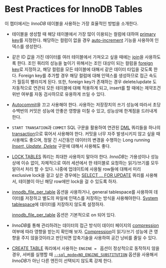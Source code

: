 # Best Practices for InnoDB Tables

이 챕터에서는 *InnoDB* 테이블을 사용하는 가장 효율적인 방법을 소개한다.



- 테이블을 생성할 때 해당 테이블에서 가장 많이 이용되는 컬럼에 대하여 [primary key]를 지정한다. 해당하는 컬럼이 없을 경우 [auto-increment] 기능을 사용하여 인덱스를 생성한다. 

- 같은 ID 값을 가진 데이터를 여러 테이블에서 가져오고 싶을 때에는 [join]을 사용하도록 한다. 조인 쿼리의 성능을 높이기 위해서는 조인 대상이 되는 컬럼을 [foreign key]로 지정하고, 해당 컬럼을 모든 테이블에 대해서 같은 데이터 타입을 갖도록 한다. Foreign key를 추가할 경우 해당 컬럼에 대해 인덱스를 생성하므로 접근 속도가 월등히 빨라지게 된다. 또한, foreign key가 존재하는 경우 delete/update 도 자동적으로 연관되 모든 테이블에 대해 적용하게 되고, insert를 할 때에는 제약조건 위반 여부를 자동 검사하므로 유용하게 쓰일 수 있다.

- [Autocommit]을 끄고 사용해야 한다. 사용하는 저장장치의 쓰기 성능에 따라서 초당 수백번의 커밋은 성능에 안좋은 영향을 미칠 수 있고, 성능상에 한계점을 드러내게 한다.

- `START TRANSATION`과 `COMMIT` SQL 구문을 활용하여 연관된 [DML] 쿼리들을 하나의 [transaction]으로 묶어서 사용해야 한다. 커밋을 너무 자주 발생시키지 않고 싶을 때 사용해도 좋으며, 정말 긴 시간동안 데이터의 변경을 수행하는 Long running [*Insert*, *Update*, *Delete*][DML query] 구문에 대해서 사용해도 좋다.

- [LOCK TABLES] 쿼리는 최대한 사용하지 말아야 한다. *InnoDB*는 가용성이나 성능상에 이슈 없이, 자체적으로 여러 세션에서 한 테이블로 요청하는 읽기/쓰기를 모두 알아서 처리 할 수 있다. 나중에 업데이트에 사용될 row들에 대해서 미리 exclusive lock을 걸고 싶은 경우에는 [SELECT ... FOR UPDATE][sfu] 쿼리를 사용해서, 테이블이 아닌 해당 row에만 lock을 걸 수 있도록 하자.

- [innodb_file_per_table] 옵션을 사용하거나, general tablespace를 사용하여 데이터를 저장하고 별도의 파일에 인덱스를 저장하는 방식을 사용해야한다. [System tablespace]에 데이터를 저장하지 않도록 설정하자. 

  [innodb_file_per_table] 옵션은 기본적으로 on 되어 있다.

- *InnoDB*를 통해 관리하려는 데이터의 접근 방식이 데이터 페이지의 [compression] 여부에 따라 영향을 받는지 확인해 보자. [Compression][compression]이 읽기/쓰기 성능에 큰 영향을 주지 않을것이라고 판단되면 압축기술을 사용하여 공간 낭비를 줄일 수 있다.

- [CREATE TABLE] 쿼리에서 사용하는 `ENGINE = ` 옵션이 정상적으로 동작하지 않을 경우, 서버를 실행할 때 [`--sql_mode=NO_ENGINE_SUBSTITUTION`][sql mode] 옵션을 사용해서 *InnoDB*가 아닌 다른 엔진이 선택되지 않도록 강제 한다.



[primary key]: https://dev.mysql.com/doc/refman/8.0/en/glossary.html#glos_primary_key
[auto-increment]: https://dev.mysql.com/doc/refman/8.0/en/glossary.html#glos_auto_increment
[foreign key]: https://dev.mysql.com/doc/refman/8.0/en/glossary.html#glos_foreign_key
[join]: https://dev.mysql.com/doc/refman/8.0/en/glossary.html#glos_join
[Autocommit]: https://dev.mysql.com/doc/refman/8.0/en/glossary.html#glos_autocommit
[DML]: https://dev.mysql.com/doc/refman/8.0/en/glossary.html#glos_dml
[transaction]: https://dev.mysql.com/doc/refman/8.0/en/glossary.html#glos_transaction
[DML query]: https://dev.mysql.com/doc/refman/8.0/en/sql-syntax-data-manipulation.html
[sfu]: https://dev.mysql.com/doc/refman/8.0/en/innodb-locking-reads.html
[LOCK TABLES]: https://dev.mysql.com/doc/refman/8.0/en/lock-tables.html
[innodb_file_per_table]: https://dev.mysql.com/doc/refman/8.0/en/innodb-parameters.html#sysvar_innodb_file_per_table
[System tablespace]: https://dev.mysql.com/doc/refman/8.0/en/glossary.html#glos_system_tablespace
[compression]: https://dev.mysql.com/doc/refman/8.0/en/glossary.html#glos_compression
[sql mode]: https://dev.mysql.com/doc/refman/8.0/en/server-system-variables.html#sysvar_sql_mode
[CREATE TABLE]: https://dev.mysql.com/doc/refman/8.0/en/create-table.html